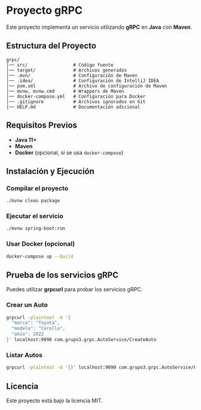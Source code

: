 # Proyecto gRPC

Este proyecto implementa un servicio utilizando **gRPC** en **Java** con **Maven**.

## Estructura del Proyecto

```
grpc/
│── src/                 # Código fuente
│── target/              # Archivos generados
│── .mvn/                # Configuración de Maven
│── .idea/               # Configuración de IntelliJ IDEA
│── pom.xml              # Archivo de configuración de Maven
│── mvnw, mvnw.cmd       # Wrappers de Maven
│── docker-compose.yml   # Configuración para Docker
│── .gitignore           # Archivos ignorados en Git
│── HELP.md              # Documentación adicional
```

## Requisitos Previos

- **Java 11+**
- **Maven**
- **Docker** (opcional, si se usa `docker-compose`)

## Instalación y Ejecución

### Compilar el proyecto
```sh
./mvnw clean package
```

### Ejecutar el servicio
```sh
./mvnw spring-boot:run
```

### Usar Docker (opcional)
```sh
docker-compose up --build
```

## Prueba de los servicios gRPC

Puedes utilizar **grpcurl** para probar los servicios gRPC.

### Crear un Auto
```sh
grpcurl -plaintext -d '{
  "marca": "Toyota",
  "modelo": "Corolla",
  "anio": 2022
}' localhost:9090 com.grupo3.grpc.AutoService/CreateAuto
```

### Listar Autos
```sh
grpcurl -plaintext -d '{}' localhost:9090 com.grupo3.grpc.AutoService/ListAutos
```

## Licencia

Este proyecto está bajo la licencia MIT.
